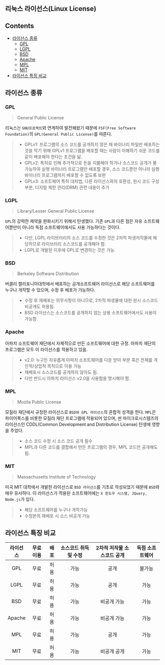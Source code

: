리눅스 라이선스(Linux License)
------------------------------

Contents
--------

-	[라이선스 종류](#라이선스-종류)
	-	[GPL](#gpl)
	-	[LGPL](#lgpl)
	-	[BSD](#bsd)
	-	[Apache](#apache)
	-	[MPL](#mpl)
	-	[MIT](#mit)
-	[라이선스 특징 비교](#라이선스-특징-비교)

라이선스 종류
-------------

### GPL

> General Public License

리눅스는 `GNU프로젝트`와 연계하여 발전해왔기 때문에 `FSF(Free Software Foundation)`의 `GPL(General Public License)`를 따른다.

> -	GPLv1: 프로그램의 소스 코드를 공개하지 않은 채 바이너리 파일만 배포하는 것을 막기 위해 GPLv1 프로그램을 배포할 때는 사람이 이해하기 쉬운 코드를 같이 배포해야 한다는 조건을 닮.
> -	GPLv2: 특허로 인해 추가적으로 돈을 지불해야 하거나 소스코드 공개가 불가능하여 실행 바이너리 프로그램만 배포할 경우, 소스 코드뿐만 아니라 실행 바이너리 프로그램까지 배포할 수 없도록 보완
> -	GPLv3: 소프트웨어 특허 대처법, 다른 라이선스와의 호환성, 원시 코드 구성 부분, 디지털 제한 관리(DRM) 관련 내용이 추가

### LGPL

> Library/Lesser General Public License

`GPL`의 강력한 제약을 완화시키기 위해서 탄생했다. 기존 `GPL`과 다른 점은 자유 소프트웨어뿐만이 아니라 독점 소프트웨어에서도 사용 가능하다는 것이다.

> -	다만, LGPL 라이브러리의 소스 코드를 수정한 것은 2차적 파생저작물에 해당하므로 라이브러리 소스코드를 공개해야 함.
> -	LGPL로 개발된 이후에 GPL로 변경하는 것은 가능.

### BSD

> Berkeley Software Distribution

버클리 캘리포니아대학에서 배포하는 공개소프트웨어 라이선스로 해당 소프트웨어를 누구나 개작할 수 있으며, 수정 후 배포가 가능하다.

> -	수정 후 재배포는 의무사항이 아니므로, 2차적 파생물에 대한 원시 소스코드 비공개도 허용됨.
> -	BSD 라이선스는 소스코드를 공개하지 않는 상용 소프트웨어에서도 사용이 가능함.

### Apache

아파치 소프트웨어 재단에서 자체적으로 만든 소프트웨어에 대한 규정. 아파치 재단의 프로그램은 모두 이 라이선스를 적용하고 있음.

> -	v2.0: 누구든 자유롭게 아파치 소프트웨어를 다운 받아 부분 혹은 전체를 개인적/상업적 목적으로 이용 가능
> -	재배포시 소스코드를 공개하지 않아도 됨.
> -	다만 반드시 아파치 라이선스 v2.0을 사용함을 명시해야 함.

### MPL

> Mozila Public License

모질라 재단에서 규정한 라이선스로 `BSD와 GPL 라이선스`의 혼합적 성격을 띈다. `MPL`은 파이어폭스를 비롯한 모질라 재단 프로그램에 적용되어 있으며, 썬 마이크로시스템즈의 라이선스인 CDDL(Common Development and Distribution License) 탄생에 영향을 주었다.

> -	소스 코드 수정 시 소스 코드 공개 필수
> -	MPL과 다른 코드를 결합해서 만든 프로그램의 경우, MPL 코드만 공개해도 됨.

### MIT

> Massachusetts Institute of Technology

미국 MIT 대학에서 개발한 라이선스로 `BSD 라이선스`를 기초로 작성되었기 때문에 `BSD`와 매우 유사하다. 이 라이선스가 적용된 소프트웨어에는 `X 윈도우 시스템, JQuery, Node.js`가 있다.

> -	해당 소프트웨어를 누구나 개작가능
> -	수정본의 재배포 시 소스 비공개 가능

라이선스 특징 비교
------------------

| 라이선스 | 무료이용 | 배포 | 소스코드 취득 및 수정 | 2차적 저작물 소스코드 공개 | 독점 소프트웨어 |
|:--------:|:--------:|:----:|:---------------------:|:--------------------------:|:---------------:|
|   GPL    |   무료   | 허용 |         가능          |            공개            |     불가능      |
|   LGPL   |   무료   | 허용 |         가능          |            공개            |      가능       |
|   BSD    |   무료   | 허용 |         가능          |        비공개 가능         |      가능       |
|  Apache  |   무료   | 허용 |         가능          |        비공개 가능         |      가능       |
|   MPL    |   무료   | 허용 |         가능          |            공개            |      가능       |
|   MIT    |   무료   | 허용 |         가능          |        비공개 공개         |      가능       |
